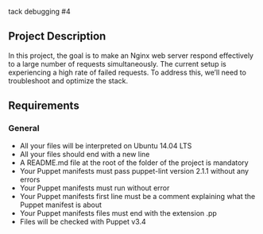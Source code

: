 tack debugging #4

## Project Description

In this project, the goal is to make an Nginx web server respond effectively to a large number of requests simultaneously. The current setup is experiencing a high rate of failed requests. To address this, we’ll need to troubleshoot and optimize the stack.

## Requirements

### General

- All your files will be interpreted on Ubuntu 14.04 LTS
- All your files should end with a new line
- A README.md file at the root of the folder of the project is mandatory
- Your Puppet manifests must pass puppet-lint version 2.1.1 without any errors
- Your Puppet manifests must run without error
- Your Puppet manifests first line must be a comment explaining what the Puppet manifest is about
- Your Puppet manifests files must end with the extension .pp
- Files will be checked with Puppet v3.4

